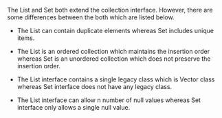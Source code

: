 The List and Set both extend the collection interface. However, there
are some differences between the both which are listed below.

- The List can contain duplicate elements whereas Set includes unique
  items.

- The List is an ordered collection which maintains the insertion
  order whereas Set is an unordered collection which does not preserve
  the insertion order.

- The List interface contains a single legacy class which is Vector
  class whereas Set interface does not have any legacy class.

- The List interface can allow n number of null values whereas Set
  interface only allows a single null value.